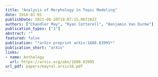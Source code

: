 ```yaml
---
title: "Analysis of Morphology in Topic Modeling"
date: 2016-01-01
publishDate: 2021-08-20T18:07:15.067282Z
authors: ["Chandler May", "Ryan Cotterell", "Benjamin Van Durme"]
publication_types: ["1"]
abstract: ""
featured: false
publication: "*arXiv preprint arXiv:1608.03995*"
publication_short: "arXiv"
links:
- name: Anthology
  url: https://arxiv.org/abs/1608.03995
url_pdf: papers/may+al.arxiv16.pdf
---
```


